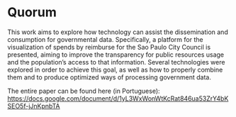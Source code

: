 # Quorum

This work aims to explore how technology can assist the dissemination and consumption for governmental data. Specifically, a platform for the visualization of spends by reimburse for the Sao Paulo City Council is presented, aiming to improve the transparency for public resources usage and the population’s access to that information. Several  technologies were explored in order to achieve this goal, as well as how to properly combine them and to produce optimized ways of processing government data.

The entire paper can be found here (in Portuguese): https://docs.google.com/document/d/1yL3WxWonWtKcRat846ua53ZrY4bKSEO5f-jJnKpnbTA
